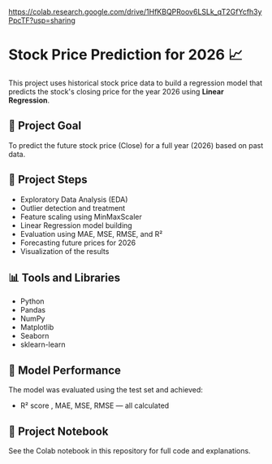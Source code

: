 https://colab.research.google.com/drive/1HfKBQPRoov6LSLk_qT2GfYcfh3yPpcTF?usp=sharing
# Stock Price Prediction for 2026 📈

This project uses historical stock price data to build a regression model that predicts the stock's closing price for the year 2026 using **Linear Regression**.

## 🧠 Project Goal
To predict the future stock price (Close) for a full year (2026) based on past data.

## 📂 Project Steps
- Exploratory Data Analysis (EDA)
- Outlier detection and treatment
- Feature scaling using MinMaxScaler
- Linear Regression model building
- Evaluation using MAE, MSE, RMSE, and R²
- Forecasting future prices for 2026
- Visualization of the results

## 📊 Tools and Libraries
- Python
- Pandas
- NumPy
- Matplotlib
- Seaborn
- sklearn-learn

## 📌 Model Performance
The model was evaluated using the test set and achieved:
- R² score , MAE, MSE, RMSE — all calculated

## 📎 Project Notebook
See the Colab notebook in this repository for full code and explanations.


